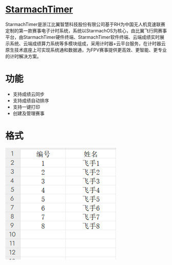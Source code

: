 # [StarmachTimer](https://timer.fpvone.cn)

StarmachTimer是浙江比翼智慧科技股份有限公司基于RH为中国无人机竞速联赛定制的第一款赛事电子计时系统，系统以StarmachOS为核心，由比翼飞行网赛事平台，由StarmachTimer硬件终端、StarmachTimer软件终端、云端成绩实时展示系统、云端成绩算力系统等多模块组成，采用计时器+云平台服务，在计时器云原生技术底座上可实现系统通和数据通，为FPV赛事提供更高效、更智能、更专业的计时解决方案。

# 功能

* 支持成绩云同步
* 支持成绩自动排序
* 支持一键打印
* 创建及管理赛事

# 格式
![格式](./form.png)
